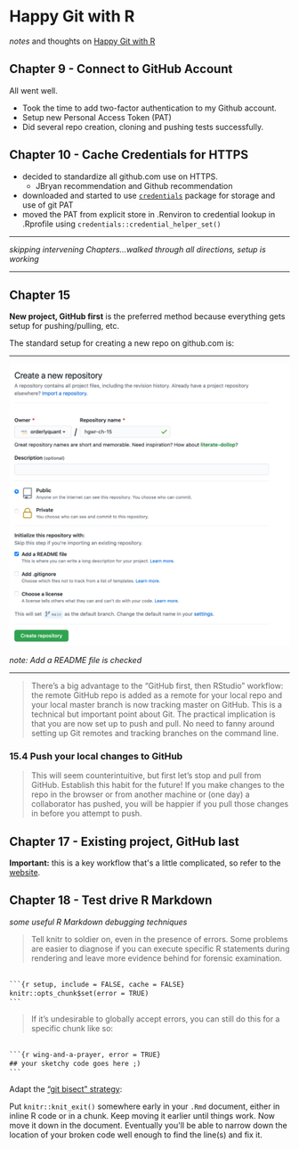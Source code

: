 # Happy Git with R

*notes* and thoughts on [Happy Git with R](https://happygitwithr.com)

## Chapter 9 - Connect to GitHub Account

All went well.

- Took the time to add two-factor authentication to my Github account.
- Setup new Personal Access Token (PAT)
- Did several repo creation, cloning and pushing tests successfully.

## Chapter 10 - Cache Credentials for HTTPS

- decided to standardize all github.com use on HTTPS.
  - JBryan recommendation and Github recommendation
- downloaded and started to use [`credentials`](https://docs.ropensci.org/credentials/)
  package for storage and use of git PAT
- moved the PAT from explicit store in .Renviron to credential lookup in .Rprofile
  using `credentials::credential_helper_set()`

---

*skipping intervening Chapters...walked through all directions, setup is working*

---

## Chapter 15

**New project, GitHub first** is the preferred method because everything gets
setup for pushing/pulling, etc.

The standard setup for creating a new repo on github.com is:

---

![](images/github_first_screen_shot.png)

*note: Add a README file is checked*

---

> There’s a big advantage to the “GitHub first, then RStudio” workflow: the remote
  GitHub repo is added as a remote for your local repo and your local master branch
  is now tracking master on GitHub. This is a technical but important point about
  Git. The practical implication is that you are now set up to push and pull. No
  need to fanny around setting up Git remotes and tracking branches on the command
  line.
  
### 15.4 Push your local changes to GitHub

> This will seem counterintuitive, but first let’s stop and pull from GitHub.
  Establish this habit for the future! If you make changes to the repo in the browser
  or from another machine or (one day) a collaborator has pushed, you will be happier
  if you pull those changes in before you attempt to push.

## Chapter 17 - Existing project, GitHub last

**Important:** this is a key workflow that's a little complicated, so refer to the
[website](https://happygitwithr.com/existing-github-last.html).

## Chapter 18 - Test drive R Markdown

*some useful R Markdown debugging techniques*

> Tell knitr to soldier on, even in the presence of errors. Some problems are easier
  to diagnose if you can execute specific R statements during rendering and leave
  more evidence behind for forensic examination.
  
~~~

```{r setup, include = FALSE, cache = FALSE}
knitr::opts_chunk$set(error = TRUE)
```

~~~

> If it’s undesirable to globally accept errors, you can still do this for a specific
  chunk like so:
  
~~~

```{r wing-and-a-prayer, error = TRUE}
## your sketchy code goes here ;)
```

~~~

Adapt the [“git bisect” strategy](http://webchick.net/node/99):

Put `knitr::knit_exit()` somewhere early in your `.Rmd` document, either in inline R
code or in a chunk. Keep moving it earlier until things work. Now move it down in the
document. Eventually you'll be able to narrow down the location of your broken code
well enough to find the line(s) and fix it.
